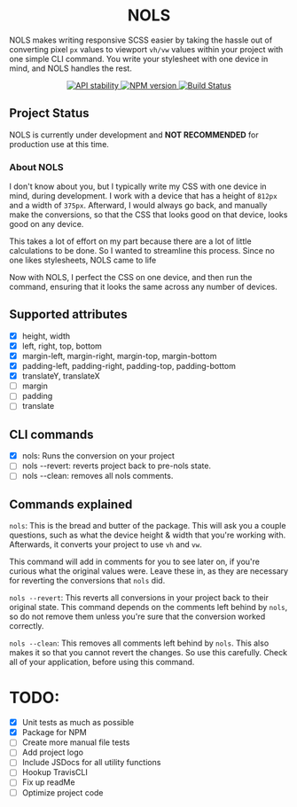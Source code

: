 <h1 align="center">NOLS</h1>

NOLS makes writing responsive SCSS easier by taking the hassle out of converting pixel `px` values to viewport `vh/vw` 
values within your project with one simple CLI command. You write your stylesheet with one device in mind, and NOLS 
handles the rest. 

<div align="center">
  <!-- Stability -->
  <a href="https://nodejs.org/api/documentation.html#documentation_stability_index">
    <img src="https://img.shields.io/badge/stability-experimental-orange.svg?style=flat-square"
      alt="API stability" />
  </a>
  <!-- NPM version -->
  <a href="https://npmjs.org/package/nols">
    <img src="https://img.shields.io/npm/v/nols.svg?style=flat-square"
      alt="NPM version" />
  </a>
  <!-- Build Status -->
  <a href="https://travis-ci.org/Bengejd/NOLS">
    <img src="https://img.shields.io/travis/Bengejd/NOLS/master.svg?style=flat-square"
      alt="Build Status" />
  </a>
</div>

## Project Status
NOLS is currently under development and **NOT RECOMMENDED** for production use at this time. 

<h3>About NOLS</h3>

I don't know about you, but I typically write my CSS with one device in mind, during development. I work with a device that has a height of `812px` and a width of `375px`. Afterward, I would always go back, and manually make the conversions, so that the CSS that looks good on that device, looks good on any device. 

This takes a lot of effort on my part because there are a lot of little calculations to be done. So I wanted to streamline this process. Since no one likes stylesheets, NOLS came to life

Now with NOLS, I perfect the CSS on one device, and then run the command, ensuring that it looks the same across any number of devices. 

## Supported attributes
- [x] height, width
- [x] left, right, top, bottom
- [x] margin-left, margin-right, margin-top, margin-bottom
- [x] padding-left, padding-right, padding-top, padding-bottom
- [x] translateY, translateX
- [ ] margin
- [ ] padding
- [ ] translate

## CLI commands
- [x] nols: Runs the conversion on your project
- [ ] nols --revert: reverts project back to pre-nols state.
- [ ] nols --clean: removes all nols comments.

## Commands explained

`nols`: This is the bread and butter of the package. This will ask you a couple questions, such as what the device height & width that you're working with. Afterwards, it converts your project to use `vh` and `vw`. 

This command will add in comments for you to see later on, if you're curious what the original values were. Leave these in, as they are necessary for reverting the conversions that `nols` did.

`nols --revert`: This reverts all conversions in your project back to their original state. This command depends on the comments left behind by `nols`, so do not remove them unless you're sure that the conversion worked correctly.

`nols --clean`: This removes all comments left behind by `nols`.
This also makes it so that you cannot revert the changes. So use this carefully. Check all of your application, before using this command.

# TODO: 
- [X] Unit tests as much as possible
- [X] Package for NPM
- [ ] Create more manual file tests
- [ ] Add project logo
- [ ] Include JSDocs for all utility functions
- [ ] Hookup TravisCLI
- [ ] Fix up readMe
- [ ] Optimize project code

